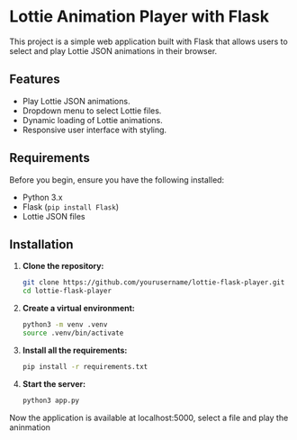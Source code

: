 # Lottie Animation Player with Flask

This project is a simple web application built with Flask that allows users to select and play Lottie JSON animations in their browser.

## Features

- Play Lottie JSON animations.
- Dropdown menu to select Lottie files.
- Dynamic loading of Lottie animations.
- Responsive user interface with styling.

## Requirements

Before you begin, ensure you have the following installed:

- Python 3.x
- Flask (`pip install Flask`)
- Lottie JSON files

## Installation

1. **Clone the repository:**

   ```bash
   git clone https://github.com/yourusername/lottie-flask-player.git
   cd lottie-flask-player

2. **Create a virtual environment:**

   ```bash
   python3 -m venv .venv
   source .venv/bin/activate

3. **Install all the requirements:**

   ```bash
   pip install -r requirements.txt

4. **Start the server:**

   ```bash
   python3 app.py

Now the application is available at localhost:5000, select a file and play the aninmation